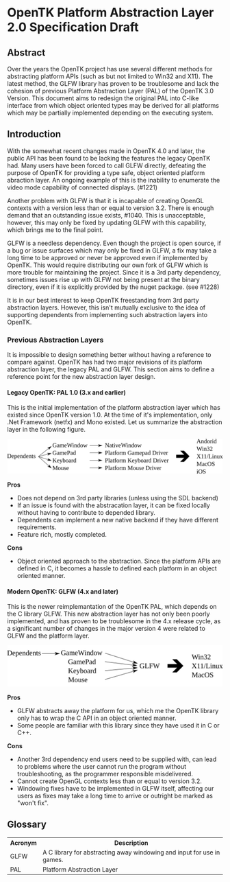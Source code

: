 # OpenTK Platform Abstraction Layer 2.0 Specification Draft

## Abstract
Over the years the OpenTK project has use several different methods for
abstracting platform APIs (such as but not limited to Win32 and X11). The latest
method, the GLFW library has proven to be troublesome and lack the cohesion of
previous Platform Abstraction Layer (PAL) of the OpenTK 3.0 Version. This
document aims to redesign the original PAL into C-like interface from which
object oriented types may be derived for all platforms which may be partially
implemented depending on the executing system.

## Introduction
With the somewhat recent changes made in OpenTK 4.0 and later, the public API
has been found to be lacking the features the legacy OpenTK had. Many users have
been forced to call GLFW directly, defeating the purpose of OpenTK for providing
a type safe, object oriented platform abraction layer. An ongoing example of
this is the inability to enumerate the video mode capability of connected
displays. (#1221) 

Another problem with GLFW is that it is incapable of creating OpenGL contexts
with a version less than or equal to version 3.2. There is enough demand that
an outstanding issue exists, #1040. This is unacceptable, however, this may only
be fixed by updating GLFW with this capability, which brings me to the final
point.

GLFW is a needless dependency. Even though the project is open source, if a bug
or issue surfaces which may only be fixed in GLFW, a fix may take a long time to
be approved or never be approved even if implemented by OpenTK. This would
require distributing our own fork of GLFW which is more trouble for maintaining
the project. Since it is a 3rd party dependency, sometimes issues rise up with
GLFW not being present at the binary directory, even if it is explicitly
provided by the nuget package. (see #1228)

It is in our best interest to keep OpenTK freestanding from 3rd party
abstraction layers. However, this isn't mutually exclusive to the idea of
supporting dependents from implementing such abstraction layers into OpenTK.

### Previous Abstraction Layers
It is impossible to design something better without having a reference to
compare against. OpenTK has had two major revisions of its platform abstraction
layer, the legacy PAL and GLFW. This section aims to define a reference point
for the new abstraction layer design.

#### Legacy OpenTK: PAL 1.0 (3.x and earlier)
This is the initial implementation of the platform abstraction layer which has
existed since OpenTK version 1.0. At the time of it's implementation, only 
.Net Framework (netfx) and Mono existed. Let us summarize the abstraction layer
in the following figure.

![OpenTK PAL 1.0, Visualized](pal-1.0%20visualized.svg)

__Pros__
* Does not depend on 3rd party libraries (unless using the SDL backend)
* If an issue is found with the abstracation layer, it can be fixed locally
  without having to contribute to depended library.
* Dependents can implement a new native backend if they have different 
  requirements.
* Feature rich, mostly completed.

__Cons__
* Object oriented approach to the abstraction. Since the platform APIs are
  defined in C, it becomes a hassle to defined each platform in an object
  oriented manner.

#### Modern OpenTK: GLFW (4.x and later)
This is the newer reimplemantation of the OpenTK PAL, which depends on the C
library GLFW. This new abstraction layer has not only been poorly implemented,
and has proven to be troublesome in the 4.x release cycle, as a significant
number of changes in the major version 4 were related to GLFW and the platform
layer.

![OpenTK GLFW PAL Visualized](glfw-pal%20visualized.svg)

__Pros__
* GLFW abstracts away the platform for us, which me the OpenTK library only has
  to wrap the C API in an object oriented manner.
* Some people are familiar with this library since they have used it in C or
  C++.

__Cons__
* Another 3rd dependency end users need to be supplied with, can lead to
  problems where the user cannot run the program without troubleshooting, as the
  programmer responsible misdelivered.
* Cannot create OpenGL contexts less than or equal to version 3.2.
* Windowing fixes have to be implemented in GLFW itself, affecting our users as
  fixes may take a long time to arrive or outright be marked as "won't fix".

## Glossary
<!--
I really hate it when my text documents aren't 80 columns, sorry for not using
markdown syntax here.
-->
<table>
  <tr>
    <th>Acronym</th> <th>Description</th>
  </tr>
  <tr>
    <td>GLFW</td>
    <td>
      A C library for abstracting away windowing and input for use in games.
    </td>
  </tr>
  <tr>
    <td>PAL</td>
    <td>Platform Abstraction Layer</td>
  </tr>
</table>